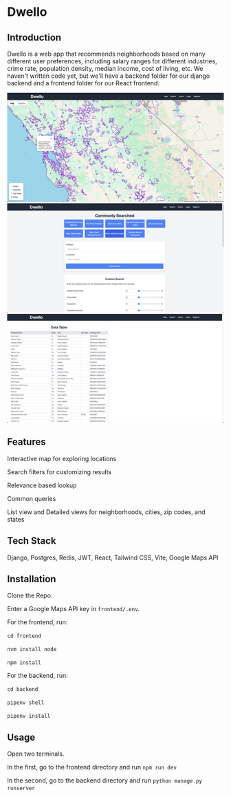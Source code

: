 # Dwello

## Introduction
Dwello is a web app that recommends neighborhoods based on many different user preferences, including salary ranges for different industries, crime rate, population density, median income, cost of living, etc.
We haven't written code yet, but we'll have a backend folder for our django backend and a frontend folder for our React frontend.

<img src="Homepage.png" alt="screenshot" width="600"/>
<img src="Searchpage.png" alt="screenshot" width="600"/>
<img src="Listpage.png" alt="screenshot" width="600"/>

## Features
Interactive map for exploring locations

Search filters for customizing results

Relevance based lookup

Common queries

List view and Detailed views for neighborhoods, cities, zip codes, and states

## Tech Stack
Django, Postgres, Redis, JWT, React, Tailwind CSS, Vite, Google Maps API

## Installation
Clone the Repo. 

Enter a Google Maps API key in `frontend/.env`.

For the frontend, run:

`cd frontend`

`nvm install node`

`npm install`

For the backend, run:

`cd backend`

`pipenv shell`

`pipenv install`

## Usage

Open two terminals. 

In the first, go to the frontend directory and run `npm run dev`

In the second, go to the backend directory and run `python manage.py runserver`
